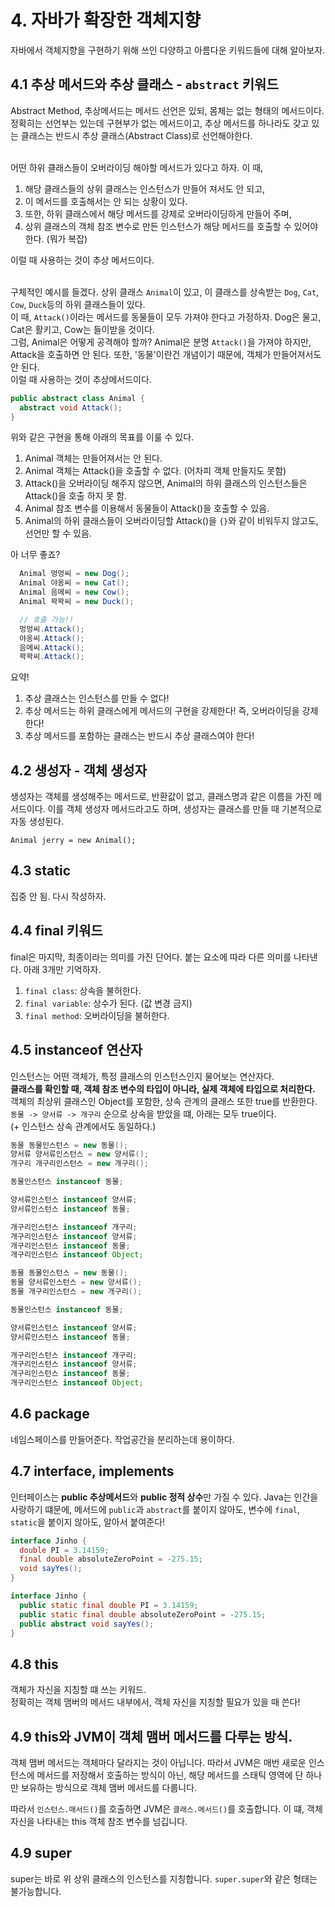 # 4. 자바가 확장한 객체지향
자바에서 객체지향을 구현하기 위해 쓰인 다양하고 아름다운 키워드들에 대해 알아보자.

## 4.1 추상 메서드와 추상 클래스 - `abstract` 키워드
Abstract Method, 추상메서드는 메서드 선언은 있되, 몸체는 없는 형태의 메서드이다. <br> 정확히는 선언부는 있는데 구현부가 없는 메서드이고, 추상 메서드를 하나라도 갖고 있는 클래스는 반드시 추상 클래스(Abstract Class)로 선언해야한다. <br> <br>

어떤 하위 클래스들이 오버라이딩 해야할 메서드가 있다고 하자. 이 때, 
1. 해당 클래스들의 상위 클래스는 인스턴스가 만들어 져서도 안 되고, 
2. 이 메서드를 호출해서는 안 되는 상황이 있다.
3. 또한, 하위 클래스에서 해당 메서드를 강제로 오버라이딩하게 만들어 주며, 
4. 상위 클래스의 객체 참조 변수로 만든 인스턴스가 해당 메서드를 호출할 수 있어야 한다. (뭐가 복잡) 

이럴 때 사용하는 것이 추상 메서드이다. <br> <br> 

구체적인 예시를 들겠다. 상위 클래스 `Animal`이 있고, 이 클래스를 상속받는 `Dog`, `Cat`, `Cow`, `Duck`등의 하위 클래스들이 있다. <br> 이 때, `Attack()`이라는 메서드를 동물들이 모두 가져야 한다고 가정하자. Dog은 물고, Cat은 활키고, Cow는 들이받을 것이다. <br> 그럼, Animal은 어떻게 공격해야 할까? Animal은 분명 `Attack()`을 가져야 하지만, Attack을 호출하면 안 된다. 또한, '동물'이란건 개념이기 때문에, 객체가 만들어져서도 안 된다. <br> 이럴 때 사용하는 것이 추상메서드이다. <br> 
```java
public abstract class Animal {
  abstract void Attack();
}
```
위와 같은 구현을 통해 아래의 목표를 이룰 수 있다.
1. Animal 객체는 만들어져서는 안 된다.
2. Animal 객체는 Attack()을 호출할 수 없다. (어차피 객체 만들지도 못함)
3. Attack()을 오버라이딩 해주지 않으면, Animal의 하위 클래스의 인스턴스들은 Attack()을 호출 하지 못 함. 
4. Animal 참조 변수를 이용해서 동물들이 Attack()을 호출할 수 있음.
5. Animal의 하위 클래스들이 오버라이딩할 Attack()을 `{}`와 같이 비워두지 않고도, 선언만 할 수 있음.

아 너무 좋죠?
```java
  Animal 멍멍씨 = new Dog();
  Animal 야옹씨 = new Cat();
  Animal 음메씨 = new Cow();
  Animal 꽉꽉씨 = new Duck();

  // 호출 가능!!
  멍멍씨.Attack();
  야옹씨.Attack();
  음메씨.Attack();
  꽉꽉씨.Attack();
```

요약! 
1. 추상 클래스는 인스턴스를 만들 수 없다!
2. 추상 메서드는 하위 클래스에게 메서드의 구현을 강제한다! 즉, 오버라이딩을 강제한다!
3. 추상 메서드를 포함하는 클래스는 반드시 추상 클래스여야 한다!

## 4.2 생성자 - 객체 생성자
생성자는 객체를 생성해주는 메서드로, 반환값이 없고, 클래스명과 같은 이름을 가진 메서드이다. 이를 객체 생성자 메서드라고도 하며, 생성자는 클래스를 만들 때 기본적으로 자동 생성된다. 
```
Animal jerry = new Animal();
```
## 4.3 static
집중 안 됨. 다시 작성하자.

## 4.4 final 키워드
final은 마지막, 최종이라는 의미를 가진 단어다. 붙는 요소에 따라 다른 의미를 나타낸다. 아래 3개만 기억하자.
1. `final class`: 상속을 불허한다.
2. `final variable`: 상수가 된다. (값 변경 금지)
3. `final method`: 오버라이딩을 불허한다.

## 4.5 instanceof 연산자
인스턴스는 어떤 객체가, 특정 클래스의 인스턴스인지 물어보는 연산자다. <br> **클래스를 확인할 때, 객체 참조 변수의 타입이 아니라, 실제 객체에 타입으로 처리한다.** 객체의 최상위 클래스인 Object를 포함한, 상속 관계의 클래스 또한 true를 반환한다. <br> `동물 -> 양서류 -> 개구리` 순으로 상속을 받았을 떄, 아래는 모두 true이다. <br> (+ 인스턴스 상속 관계에서도 동일하다.)
```java
동물 동물인스턴스 = new 동물();
양서류 양서류인스턴스 = new 양서류();
개구리 개구리인스턴스 = new 개구리();

동물인스턴스 instanceof 동물;

양서류인스턴스 instanceof 양서류;
양서류인스턴스 instanceof 동물;

개구리인스턴스 instanceof 개구리;
개구리인스턴스 instanceof 양서류;
개구리인스턴스 instanceof 동물;
개구리인스턴스 instanceof Object;
```

```java
동물 동물인스턴스 = new 동물();
동물 양서류인스턴스 = new 양서류();
동물 개구리인스턴스 = new 개구리();

동물인스턴스 instanceof 동물;

양서류인스턴스 instanceof 양서류;
양서류인스턴스 instanceof 동물;

개구리인스턴스 instanceof 개구리;
개구리인스턴스 instanceof 양서류;
개구리인스턴스 instanceof 동물;
개구리인스턴스 instanceof Object;
```

## 4.6 package
네임스페이스를 만들어준다. 작업공간을 분리하는데 용이하다.

## 4.7 interface, implements
인터페이스는 **public 추상메서드**와 **public 정적 상수**만 가질 수 있다. Java는 인간을 사랑하기 떄문에, 메서드에 `public`과 `abstract`를 붙이지 않아도, 변수에 `final`, `static`을 붙이지 않아도, 알아서 붙여준다!

```java
interface Jinho {
  double PI = 3.14159;
  final double absoluteZeroPoint = -275.15;
  void sayYes();
}
```

```java
interface Jinho {
  public static final double PI = 3.14159;
  public static final double absoluteZeroPoint = -275.15;
  public abstract void sayYes();
}
```

## 4.8 this
객체가 자신을 지칭할 떄 쓰는 키워드. <br> 정확히는 객체 맴버의 메서드 내부에서, 객체 자신을 지칭할 필요가 있을 때 쓴다! <br>

## 4.9 this와 JVM이 객체 맴버 메서드를 다루는 방식.

객체 맴버 메서드는 객체마다 달라지는 것이 아닙니다. 따라서 JVM은 매번 새로운 인스턴스에 메서드를 저장해서 호출하는 방식이 아닌, 해당 메서드를 스태틱 영역에 단 하나만 보유하는 방식으로 객체 맴버 메서드를 다룹니다. <br> 

따라서 `인스턴스.매서드()`를 호출하면 JVM은 `클래스.메서드()`를 호출합니다. 이 떄, 객체 자신을 나타내는 this 객체 참조 변수를 넘깁니다.

## 4.9 super
super는 바로 위 상위 클래스의 인스턴스를 지칭합니다. `super.super`와 같은 형태는 불가능합니다.